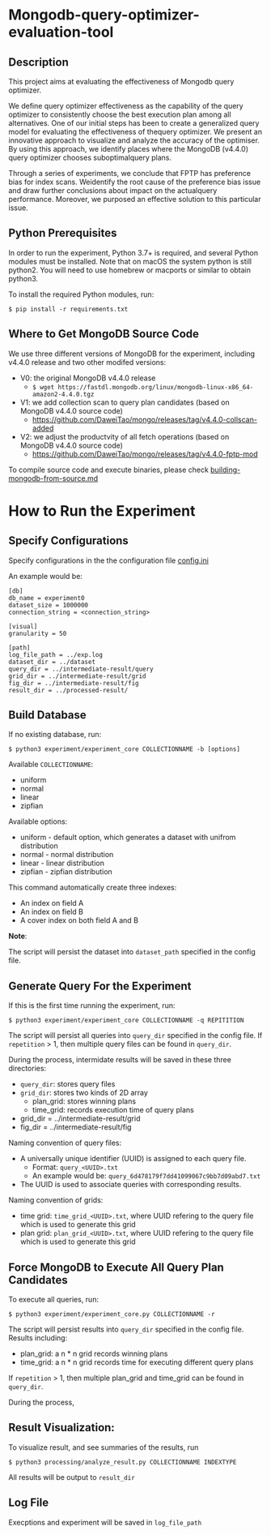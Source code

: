 Mongodb-query-optimizer-evaluation-tool
=====

Description
----
This project aims at evaluating the effectiveness of Mongodb query optimizer. 

We define query optimizer effectiveness as the capability of the query optimizer to consistently choose the best execution plan among all alternatives. One of our initial steps has been to create a generalized query model for evaluating the effectiveness of thequery optimizer. We present an innovative approach to visualize and analyze the accuracy of the optimiser. By using this approach, we identify places where the MongoDB (v4.4.0) query optimizer chooses suboptimalquery plans. 

Through a series of experiments, we conclude that FPTP has preference bias for index scans. Weidentify the root cause of the preference bias issue and draw further conclusions about impact on the actualquery performance. Moreover, we purposed an effective solution to this particular issue.

Python Prerequisites
-----
In order to run the experiment, Python 3.7+ is required, and several Python
modules must be installed. Note that on macOS the system python is
still python2. You will need to use homebrew or macports or similar to
obtain python3.

To install the required Python modules, run:

    $ pip install -r requirements.txt
    
Where to Get MongoDB Source Code
----- 
We use three different versions of MongoDB for the experiment, including v4.4.0 release and two other modifed versions:

* V0: the original MongoDB v4.4.0 release
    * `$ wget https://fastdl.mongodb.org/linux/mongodb-linux-x86_64-amazon2-4.4.0.tgz`
* V1: we add collection scan to query plan candidates (based on MongoDB v4.4.0 source code)
    * https://github.com/DaweiTao/mongo/releases/tag/v4.4.0-collscan-added
* V2: we adjust the productvity of all fetch operations (based on MongoDB v4.4.0 source code)
    * https://github.com/DaweiTao/mongo/releases/tag/v4.4.0-fptp-mod

To compile source code and execute binaries, please check [building-mongodb-from-source.md](https://github.com/DaweiTao/mongodb-query-optimizer-evaluation-tool/tree/main/docs/building-mongodb-from-source.md)
   

How to Run the Experiment
=======
Specify Configurations
------

Specify configurations in the the configuration file [config.ini](https://github.com/DaweiTao/mongodb-query-optimizer-evaluation-tool/blob/main/experiment/config.ini)

An example would be:
```
[db]
db_name = experiment0
dataset_size = 1000000
connection_string = <connection_string>

[visual]
granularity = 50

[path]
log_file_path = ../exp.log
dataset_dir = ../dataset
query_dir = ../intermediate-result/query
grid_dir = ../intermediate-result/grid
fig_dir = ../intermediate-result/fig
result_dir = ../processed-result/
```

Build Database
-----
If no existing database, run:

    $ python3 experiment/experiment_core COLLECTIONNAME -b [options]

Available `COLLECTIONNAME`:
* uniform 
* normal
* linear
* zipfian 

Available options:
* uniform - default option, which generates a dataset with unifrom distribution
* normal - normal distribution
* linear - linear distribution
* zipfian - zipfian distribution

This command automatically create three indexes:
* An index on field A
* An index on field B
* A cover index on both field A and B

**Note**: 

The script will persist the dataset into `dataset_path` specified in the config file.


Generate Query For the Experiment
------
If this is the first time running the experiment, run:
    
    $ python3 experiment/experiment_core COLLECTIONNAME -q REPITITION

The script will persist all queries into `query_dir` specified in the config file.
If `repetition` > 1, then multiple query files can be found in `query_dir`.


During the process, intermidate results will be saved in these three directories:
* `query_dir`: stores query files 
* `grid_dir`: stores two kinds of 2D array
    * plan_grid: stores winning plans
    * time_grid: records execution time of query plans 
* grid_dir = ../intermediate-result/grid
* fig_dir = ../intermediate-result/fig


Naming convention of query files:
* A universally unique identifier (UUID) is assigned to each query file. 
	* Format: `query_<UUID>.txt`
	* An example would be: `query_6d478179f7dd41099067c9bb7d09abd7.txt`
* The UUID is used to associate queries with corresponding results. 

Naming convention of grids:
*  time grid: `time_grid_<UUID>.txt`, where UUID refering to the query file which is used to generate this grid  
*  plan grid: `plan_grid_<UUID>.txt`, where UUID refering to the query file which is used to generate this grid  



Force MongoDB to Execute All Query Plan Candidates
-------
To execute all queries, run:

    $ python3 experiment/experiment_core.py COLLECTIONNAME -r

The script will persist results into `query_dir` specified in the config file. Results including:
* plan_grid: a n * n grid records winning plans
* time_grid: a n * n grid records time for executing different query plans

If `repetition` > 1, then multiple plan_grid and time_grid can be found in `query_dir`.


During the process, 


Result Visualization:
--------
To visualize result, and see summaries of the results, run

    $ python3 processing/analyze_result.py COLLECTIONNAME INDEXTYPE
    
All results will be output to `result_dir`


Log File
-------
Execptions and experiment will be saved in `log_file_path`



